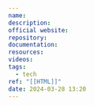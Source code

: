 ```yaml
---
name: 
description: 
official website: 
repository: 
documentation: 
resources: 
videos: 
tags:
  - tech
ref: "[[HTML]]"
date: 2024-03-28 13:20
---
```

